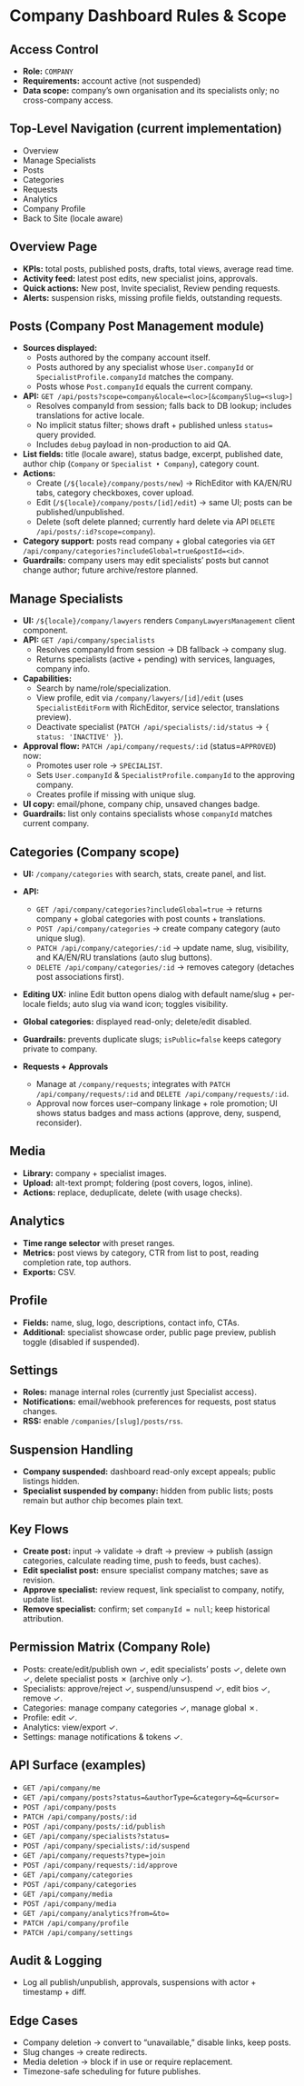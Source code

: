 # Company Dashboard Rules & Scope

## Access Control
- **Role:** `COMPANY`
- **Requirements:** account active (not suspended)
- **Data scope:** company’s own organisation and its specialists only; no cross-company access.

## Top-Level Navigation (current implementation)
- Overview
- Manage Specialists
- Posts
- Categories
- Requests
- Analytics
- Company Profile
- Back to Site (locale aware)

## Overview Page
- **KPIs:** total posts, published posts, drafts, total views, average read time.
- **Activity feed:** latest post edits, new specialist joins, approvals.
- **Quick actions:** New post, Invite specialist, Review pending requests.
- **Alerts:** suspension risks, missing profile fields, outstanding requests.

## Posts (Company Post Management module)
- **Sources displayed:**
  - Posts authored by the company account itself.
  - Posts authored by any specialist whose `User.companyId` or `SpecialistProfile.companyId` matches the company.
  - Posts whose `Post.companyId` equals the current company.
- **API:** `GET /api/posts?scope=company&locale=<loc>[&companySlug=<slug>]`
  - Resolves companyId from session; falls back to DB lookup; includes translations for active locale.
  - No implicit status filter; shows draft + published unless `status=` query provided.
  - Includes `debug` payload in non-production to aid QA.
- **List fields:** title (locale aware), status badge, excerpt, published date, author chip (`Company` or `Specialist • Company`), category count.
- **Actions:**
  - Create (`/${locale}/company/posts/new`) → RichEditor with KA/EN/RU tabs, category checkboxes, cover upload.
  - Edit (`/${locale}/company/posts/[id]/edit`) → same UI; posts can be published/unpublished.
  - Delete (soft delete planned; currently hard delete via API `DELETE /api/posts/:id?scope=company`).
- **Category support:** posts read company + global categories via `GET /api/company/categories?includeGlobal=true&postId=<id>`.
- **Guardrails:** company users may edit specialists’ posts but cannot change author; future archive/restore planned.

## Manage Specialists
- **UI:** `/${locale}/company/lawyers` renders `CompanyLawyersManagement` client component.
- **API:** `GET /api/company/specialists`
  - Resolves companyId from session → DB fallback → company slug.
  - Returns specialists (active + pending) with services, languages, company info.
- **Capabilities:**
  - Search by name/role/specialization.
  - View profile, edit via `/company/lawyers/[id]/edit` (uses `SpecialistEditForm` with RichEditor, service selector, translations preview).
  - Deactivate specialist (`PATCH /api/specialists/:id/status` → `{ status: 'INACTIVE' }`).
- **Approval flow:** `PATCH /api/company/requests/:id` (status=`APPROVED`) now:
  - Promotes user role → `SPECIALIST`.
  - Sets `User.companyId` & `SpecialistProfile.companyId` to the approving company.
  - Creates profile if missing with unique slug.
- **UI copy:** email/phone, company chip, unsaved changes badge.
- **Guardrails:** list only contains specialists whose `companyId` matches current company.

## Categories (Company scope)
- **UI:** `/company/categories` with search, stats, create panel, and list.
- **API:**
  - `GET /api/company/categories?includeGlobal=true` → returns company + global categories with post counts + translations.
  - `POST /api/company/categories` → create company category (auto unique slug).
  - `PATCH /api/company/categories/:id` → update name, slug, visibility, and KA/EN/RU translations (auto slug buttons).
  - `DELETE /api/company/categories/:id` → removes category (detaches post associations first).
- **Editing UX:** inline Edit button opens dialog with default name/slug + per-locale fields; auto slug via wand icon; toggles visibility.
- **Global categories:** displayed read-only; delete/edit disabled.
- **Guardrails:** prevents duplicate slugs; `isPublic=false` keeps category private to company.

- **Requests + Approvals**
  - Manage at `/company/requests`; integrates with `PATCH /api/company/requests/:id` and `DELETE /api/company/requests/:id`.
  - Approval now forces user–company linkage + role promotion; UI shows status badges and mass actions (approve, deny, suspend, reconsider).

## Media
- **Library:** company + specialist images.
- **Upload:** alt-text prompt; foldering (post covers, logos, inline).
- **Actions:** replace, deduplicate, delete (with usage checks).

## Analytics
- **Time range selector** with preset ranges.
- **Metrics:** post views by category, CTR from list to post, reading completion rate, top authors.
- **Exports:** CSV.

## Profile
- **Fields:** name, slug, logo, descriptions, contact info, CTAs.
- **Additional:** specialist showcase order, public page preview, publish toggle (disabled if suspended).

## Settings
- **Roles:** manage internal roles (currently just Specialist access).
- **Notifications:** email/webhook preferences for requests, post status changes.
- **RSS:** enable `/companies/[slug]/posts/rss`.

## Suspension Handling
- **Company suspended:** dashboard read-only except appeals; public listings hidden.
- **Specialist suspended by company:** hidden from public lists; posts remain but author chip becomes plain text.

## Key Flows
- **Create post:** input → validate → draft → preview → publish (assign categories, calculate reading time, push to feeds, bust caches).
- **Edit specialist post:** ensure specialist company matches; save as revision.
- **Approve specialist:** review request, link specialist to company, notify, update list.
- **Remove specialist:** confirm; set `companyId = null`; keep historical attribution.

## Permission Matrix (Company Role)
- Posts: create/edit/publish own ✓, edit specialists’ posts ✓, delete own ✓, delete specialist posts ✗ (archive only ✓).
- Specialists: approve/reject ✓, suspend/unsuspend ✓, edit bios ✓, remove ✓.
- Categories: manage company categories ✓, manage global ✗.
- Profile: edit ✓.
- Analytics: view/export ✓.
- Settings: manage notifications & tokens ✓.

## API Surface (examples)
- `GET /api/company/me`
- `GET /api/company/posts?status=&authorType=&category=&q=&cursor=`
- `POST /api/company/posts`
- `PATCH /api/company/posts/:id`
- `POST /api/company/posts/:id/publish`
- `GET /api/company/specialists?status=`
- `POST /api/company/specialists/:id/suspend`
- `GET /api/company/requests?type=join`
- `POST /api/company/requests/:id/approve`
- `GET /api/company/categories`
- `POST /api/company/categories`
- `GET /api/company/media`
- `POST /api/company/media`
- `GET /api/company/analytics?from=&to=`
- `PATCH /api/company/profile`
- `PATCH /api/company/settings`

## Audit & Logging
- Log all publish/unpublish, approvals, suspensions with actor + timestamp + diff.

## Edge Cases
- Company deletion → convert to “unavailable,” disable links, keep posts.
- Slug changes → create redirects.
- Media deletion → block if in use or require replacement.
- Timezone-safe scheduling for future publishes.


